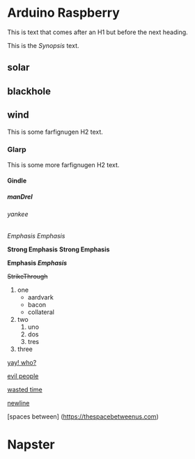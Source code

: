 # Arduino Raspberry
This is text that comes after an H1 but before the next heading.

<!-- Synopsis Start -->
This is the *Synopsis* text.
<!-- Synopsis End -->

## solar 
## blackhole
## wind
This is some farfignugen H2 text.

### Glarp
This is some more farfignugen H2 text.

#### Gindle
##### manDrel
###### yankee

*Emphasis* _Emphasis_

**Strong Emphasis** __Strong Emphasis__

**Emphasis _Emphasis_**

~~StrikeThrough~~


1. one
   * aardvark
   * bacon
   * collateral
1. two
   1. uno
   1. dos
   1. tres
1. three

<!-- This is a comment -->
<!-- 
  Tags: 
    mongoose,
    javascript
-->
<!-- Tags: node, mongodb -->

[yay! who?](https://yahoo.com)

[evil people][1]

[wasted time]

[newline](https://newline.com)

[spaces between]     (https://thespacebetweenus.com)

  # Napster

[1]: https://google.com
[wasted time]: https://reddit.com

<!-- Published: 1573129309342 -->
<!-- Updated: -->
<!-- Status: PUB -->